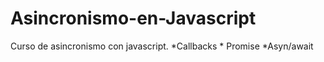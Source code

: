 # Asincronismo-en-Javascript
Curso de asincronismo con javascript. *Callbacks * Promise *Asyn/await
